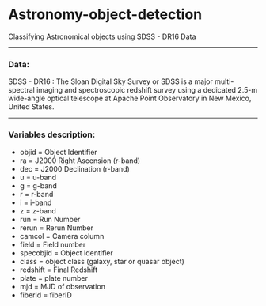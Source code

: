 # Astronomy-object-detection
Classifying Astronomical objects using SDSS - DR16 Data

---
### Data:
SDSS - DR16 :
	The Sloan Digital Sky Survey or SDSS is a major multi-spectral imaging and spectroscopic redshift survey using a dedicated 2.5-m wide-angle optical telescope at Apache Point Observatory in New Mexico, United States. 




---

### Variables description:

* objid = Object Identifier
* ra = J2000 Right Ascension (r-band)
* dec = J2000 Declination (r-band)
* u = u-band
* g = g-band
* r = r-band
* i = i-band
* z = z-band
* run = Run Number
* rerun = Rerun Number
* camcol = Camera column
* field = Field number
* specobjid = Object Identifier
* class = object class (galaxy, star or quasar object)
* redshift = Final Redshift
* plate = plate number
* mjd = MJD of observation
* fiberid = fiberID
